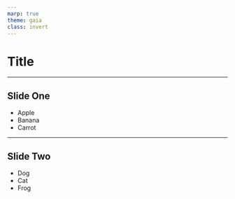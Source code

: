 ```yaml
---
marp: true
theme: gaia
class: invert
---
```


Title
=====

---

## Slide One

* Apple
* Banana
* Carrot

---

## Slide Two

- Dog
- Cat
- Frog

